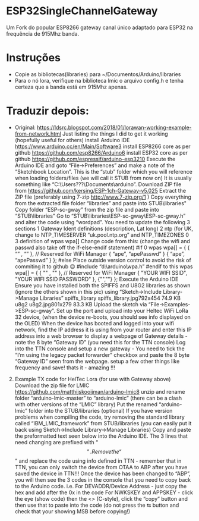 # ESP32SingleChannelGateway
Um Fork do popular ESP8266 gateway canal único adaptado para ESP32 na frequência de 915Mhz banda.

# Instruções
- Copie as bibliotecas(libraries) para ~/Documentos/Arduino/libraries
- Para o nó lora, verifique na biblioteca lmic o arquivo config.h e tenha certeza que a banda está em 915Mhz apenas.

# Traduzir depois:
- Original: https://ldsrc.blogspot.com/2018/01/lorawan-working-example-from-network.html
Just listing the things I did to get it working (hopefully useful for others)
install Arduino IDE https://www.arduino.cc/en/Main/Software3
install ESP8266 core as per github https://github.com/esp8266/Arduino6
install ESP32 core as per github https://github.com/espressif/arduino-esp3210
Execute the Arduino IDE and goto “File->Preferences” and make a note of the “Sketchbook Location”. This is the “stub” folder which you will reference when loading folders/files (we will call it STUB from now on) It is usually something like “C:\Users???\Documents\arduino”.
Download ZIP file from https://github.com/kersing/ESP-1ch-Gateway-v5.025
Extract the ZIP file (preferably using 7-zip http://www.7-zip.org/1 )
Copy everything from the extracted file folder “libraries” and paste into STUB\libraries"
Copy folder “ESP-sc-gway” from the zip file and paste into “STUB\libraries”
Go to “STUB\libraries\ESP-sc-gway\ESP-sc-gway.h” and alter the code using “wordpad”.
You need to update the following 3 sections
1 Gateway Ident definitions
(description, Lat long)
2 ntp
(for UK, change to NTP_TIMESERVER “uk.pool.ntp.org” and NTP_TIMEZONES 0
3 definition of wpas wpa[]
Change code from this: (change the wifi and passwd also take off the if-else-endif statement)
#if 0
wpas wpa[] = {
{ “” , “” }, // Reserved for WiFi Manager
{ “ape”, “apePasswd” }
{ “ape”, “apePasswd” }
};
#else
Place outside version control to avoid the risk of commiting it to github :wink:
#include “d:\arduino\wpa.h”
#endif
to this
wpas wpa[] = {
{ "" , "" }, // Reserved for WiFi Manager
{ "YOUR WIFI SSID", "YOUR WIFI SSID PASSWORD" },
{"",""}
};
Execute the Arduino IDE
Ensure you have installed both the SPIFFS and U8G2 libraries as shown (ignore the others shown in this pic) using “Sketch->Include Library->Manage Libraries”
spiffs_library
spiffs_library.jpg792x454 74.9 KB
u8g2
u8g2.jpg801x279 83.3 KB
Upload the sketch via “File->Examples->ESP-sc-gway”. Set up the port and upload into your Heltec WiFi LoRa 32 device, (when the device re-boots, you should see info displayed on the OLED)
When the device has booted and logged into your wifi network, find the IP address it is using from your router and enter this IP address into a web browser to display a webpage of Gateway details - note the 8 byte “Gateway ID” (you need this for the TTN console)
Log into the TTN console and setup a new gateway - You need to tick the “I’m using the legacy packet forwarder” checkbox and paste the 8 byte “Gateway ID” seen from the webpage.
setup a few other things like frequency and save!
thats it - amazing !!!
2) Example TX code for HelTec Lora (for use with Gateway above)
Download the zip file for LMIC https://github.com/matthijskooijman/arduino-lmic8
unzip and rename folder “arduino-lmic-master” to “arduino-lmic” (there can be a clash with other versions of the “LMIC” library)
Put the renamed “arduino-lmic” folder into the STUB/libraries
(optional) If you have version problems when compiling the code, try removing the standard library called “IBM_LMIC_framework” from STUB/libraries (you can easily put it back using Sketch->Include Library->Manage Libraries)
Copy and paste the preformatted text seen below into the Arduino IDE.
The 3 lines that need changing are prefixed with “$$”. Remove the “$$” and replace the code using info defined in TTN - remember that in TTN, you can only switch the device from OTAA to ABP after you have saved the device in TTN!!! Once the device has been changed to “ABP”, you will then see the 3 codes in the console that you need to copy back to the Arduino code. i.e.
For DEVADDR/Device Address - just copy the hex and add after the 0x in the code
For NWKSKEY and APPSKEY - click the eye (show code) then the <> (C-style), click the “copy” button and then use that to paste into the code (do not press the ⇆ button and check that your showing MSB before copying!)

